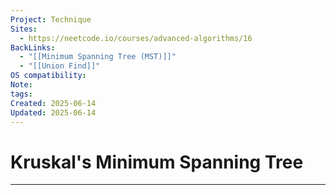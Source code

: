 ```yaml
---
Project: Technique
Sites:
  - https://neetcode.io/courses/advanced-algorithms/16
BackLinks:
  - "[[Minimum Spanning Tree (MST)]]"
  - "[[Union Find]]"
OS compatibility: 
Note: 
tags: 
Created: 2025-06-14
Updated: 2025-06-14
---
```

# Kruskal's Minimum Spanning Tree
---
